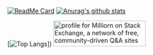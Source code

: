 [![ReadMe Card](https://github-readme-stats.vercel.app/api/pin/?username=milliorn&repo=portfolio)](https://github.com/milliorn/portfolio)
[![Anurag's github stats](https://github-readme-stats.vercel.app/api?username=milliorn&count_private=true&show_icons=true&include_all_commits=true&line_height=40)](https://github.com/anuraghazra/github-readme-stats)

[![Top Langs](https://github-readme-stats.vercel.app/api/top-langs/?username=milliorn&langs_count=10)])
<a href="https://stackexchange.com/users/16587671"><img src="https://stackexchange.com/users/flair/16587671.png" width="208" height="58" alt="profile for Milliorn on Stack Exchange, a network of free, community-driven Q&amp;A sites" title="profile for Milliorn on Stack Exchange, a network of free, community-driven Q&amp;A sites"></a>
